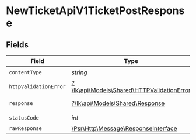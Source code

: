 # NewTicketApiV1TicketPostResponse


## Fields

| Field                                                                                                        | Type                                                                                                         | Required                                                                                                     | Description                                                                                                  |
| ------------------------------------------------------------------------------------------------------------ | ------------------------------------------------------------------------------------------------------------ | ------------------------------------------------------------------------------------------------------------ | ------------------------------------------------------------------------------------------------------------ |
| `contentType`                                                                                                | *string*                                                                                                     | :heavy_check_mark:                                                                                           | N/A                                                                                                          |
| `httpValidationError`                                                                                        | [?\lk\api\Models\Shared\HTTPValidationError](../../models/shared/HTTPValidationError.md)                     | :heavy_minus_sign:                                                                                           | Validation Error                                                                                             |
| `response`                                                                                                   | [?\lk\api\Models\Shared\Response](../../models/shared/Response.md)                                           | :heavy_minus_sign:                                                                                           | Successful Response                                                                                          |
| `statusCode`                                                                                                 | *int*                                                                                                        | :heavy_check_mark:                                                                                           | N/A                                                                                                          |
| `rawResponse`                                                                                                | [\Psr\Http\Message\ResponseInterface](https://www.php-fig.org/psr/psr-7/#33-psrhttpmessageresponseinterface) | :heavy_minus_sign:                                                                                           | N/A                                                                                                          |